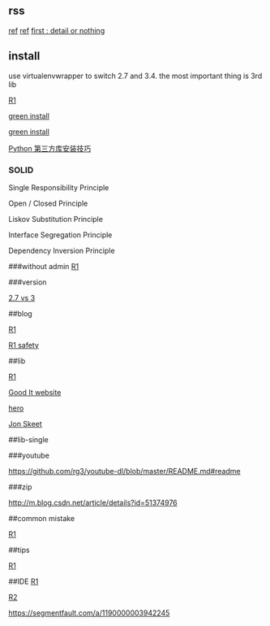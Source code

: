 
## rss
[ref](http://www.coin163.com/q/python)
[ref](https://engineering.instagram.com/what-powers-instagram-hundreds-of-instances-dozens-of-technologies-adf2e22da2ad#.y3h1ridub)
[first : detail or nothing](http://www.jianshu.com/p/6e1d130bc589)

## install

use virtualenvwrapper to switch 2.7 and 3.4. the most important thing is 3rd lib

[R1](http://itcoding.tk/2016/06/19/python-alternatives/)

[green install](https://www.oschina.net/question/23734_13481)

[green install](https://www.zhihu.com/question/25485512)

[Python 第三方库安装技巧](http://www.jianshu.com/p/9acc85d0ff16)

### SOLID

Single Responsibility Principle

Open / Closed Principle

Liskov Substitution Principle

Interface Segregation Principle 

Dependency Inversion Principle 

###without admin
[R1](http://qinqianshan.com/python-module-to-be-installed-does-not-have-administrator-rights-under/)

###version 

[2.7 vs 3](http://www.techug.com/the-difference-of-python2-and-python3)

##blog

[R1](https://www.zhihu.com/lives/789840559912009728)

[R1 safety](http://my.csdn.net/xuanhun)

##lib

[R1](https://www.zhihu.com/question/20501628)

[Good It website](http://www.techug.com/seven-weapons-of-python)

[hero](http://codecloud.net/1933.html)

[Jon Skeet](http://stackoverflow.com/users/22656/jon-skeet)

##lib-single

###youtube

https://github.com/rg3/youtube-dl/blob/master/README.md#readme

###zip

http://m.blog.csdn.net/article/details?id=51374976

##common mistake

[R1](https://ask.hellobi.com/blog/Jason/5172)

##tips

[R1](http://book.pythontips.com/en/latest/map_filter.html)

##IDE
[R1](https://python.freelycode.com/contribution/detail/29)

[R2](http://www.cnblogs.com/benshan/p/4445074.html)

https://segmentfault.com/a/1190000003942245







